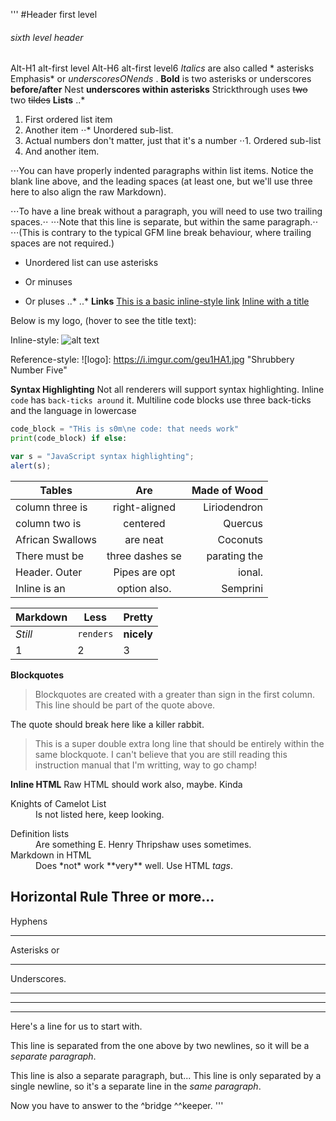 '''
#Header first level
###### sixth level header
Alt-H1 alt-first level
Alt-H6 alt-first level6
*Italics* are also called * asterisks Emphasis* or _underscoresONends_ .
**Bold** is two asterisks or underscores __before/after__
Nest **underscores within __asterisks__**
Strickthrough uses ~~two~~ two  ~~tildes~~
**Lists**
..*
1. First ordered list item
2. Another item
⋅⋅* Unordered sub-list. 
1. Actual numbers don't matter, just that it's a number
⋅⋅1. Ordered sub-list
4. And another item.

⋅⋅⋅You can have properly indented paragraphs within list items. Notice the blank line above, and the leading spaces (at least one, but we'll use three here to also align the raw Markdown).

⋅⋅⋅To have a line break without a paragraph, you will need to use two trailing spaces.⋅⋅
⋅⋅⋅Note that this line is separate, but within the same paragraph.⋅⋅
⋅⋅⋅(This is contrary to the typical GFM line break behaviour, where trailing spaces are not required.)

* Unordered list can use asterisks
- Or minuses
+ Or pluses
..*
..*
**Links**
[This is a basic inline-style link](https://remojo.net)
[Inline with a title](https://remojo.net "Remojo Scientific LLC")

Below is my logo, (hover to see the title text):

Inline-style:
![alt text](https://i.imgur.com/pgqQd7j.jpg "Shrubbery Number One")


Reference-style:
![logo]: https://i.imgur.com/geu1HA1.jpg "Shrubbery Number Five"


**Syntax Highlighting**
Not all renderers will support syntax highlighting.
Inline `code` has `back-ticks around` it.
Multiline code blocks use three back-ticks and the language in lowercase
```python
code_block = "THis is s0m\ne code: that needs work"
print(code_block) if else:
```
```javascript
var s = "JavaScript syntax highlighting";
alert(s);
```
|Tables          |Are             |Made of Wood   |
|----------------|:--------------:| -------------:|
|column three is |  right-aligned | Liriodendron  |
|column two is   | centered       | Quercus       |
|African Swallows| are neat       | Coconuts      |
|There must be   |three dashes se |parating the   |
|Header. Outer   | Pipes are opt  |ional.         |
|Inline is an    | option also.   |  Semprini     |

Markdown | Less | Pretty
--- | --- | ---
*Still* | `renders` | **nicely**
1 | 2 | 3

**Blockquotes**
>Blockquotes are created with a greater than sign in the first column.
>This line should be part of the quote above.

The quote should break here like a killer rabbit.

>This is a super double extra long line that should be entirely within the same blockquote.  I can't believe that you are still reading this instruction manual that I'm writting, way to go champ!

**Inline HTML**
Raw HTML should work also, maybe. Kinda
<dl>
    <dt>Knights of Camelot List</dt>
    <dd>Is not listed here, keep looking.</dd>
    
<dl>
  <dt>Definition lists</dt>
  <dd>Are something E. Henry Thripshaw uses sometimes.</dd>

  <dt>Markdown in HTML</dt>
  <dd>Does *not* work **very** well. Use HTML <em>tags</em>.</dd>
</dl>

**Horizontal Rule**
Three or more...
---
Hyphens
***
Asterisks or
___
Underscores.

***
___
---

Here's a line for us to start with.

This line is separated from the one above by two newlines, so it will be a *separate paragraph*.

This line is also a separate paragraph, but...
This line is only separated by a single newline, so it's a separate line in the *same paragraph*.

Now you have to answer to the ^bridge ^^keeper.
'''